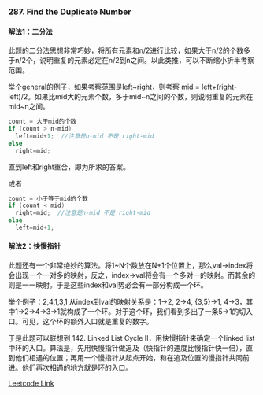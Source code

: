 ### 287. Find the Duplicate Number

#### 解法1：二分法
此题的二分法思想非常巧妙，将所有元素和n/2进行比较，如果大于n/2的个数多于n/2个，说明重复的元素必定在n/2到n之间。以此类推，可以不断缩小折半考察范围。  

举个general的例子，如果考察范围是left\~right，则考察 mid = left+(right-left)/2。如果比mid大的元素个数，多于mid\~n之间的个数，则说明重复的元素在mid\~n之间。
```cpp
count = 大于mid的个数
if (count > n-mid) 
  left=mid+1;  //注意是n-mid 不是 right-mid
else 
  right=mid;
```  
直到left和right重合，即为所求的答案。

或者
```cpp
count = 小于等于mid的个数
if (count < mid) 
  right=mid;  //注意是n-mid 不是 right-mid
else 
  left=mid+1;
```  

#### 解法2：快慢指针
此题还有一个非常绝妙的算法。将1~N个数放在N+1个位置上，那么val->index将会出现一个一对多的映射，反之，index->val将会有一个多对一的映射。而其余的则是一一映射。于是这些index和val势必会有一部分构成一个环。

举个例子：2,4,1,3,1 从index到val的映射关系是：1->2, 2->4, {3,5}->1, 4->3，其中1->2->4->3->1就构成了一个环。对于这个环，我们看到多出了一条5->1的切入口。可见，这个环的额外入口就是重复的数字。

于是此题可以联想到 142. Linked List Cycle II，用快慢指针来确定一个linked list中环的入口。算法是，先用快慢指针做追及（快指针的速度比慢指针快一倍），直到他们相遇的位置；再用一个慢指针从起点开始，和在追及位置的慢指针共同前进。他们再次相遇的地方就是环的入口。


[Leetcode Link](https://leetcode.com/problems/find-the-duplicate-number)
